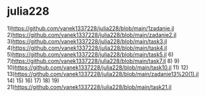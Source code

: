 # julia228
1)https://github.com/vanek1337228/julia228/blob/main/1zadanie.jl
2)https://github.com/vanek1337228/julia228/blob/main/zadanie2.jl
3)https://github.com/vanek1337228/julia228/blob/main/task3.jl
4)https://github.com/vanek1337228/julia228/blob/main/task4.jl
5)https://github.com/vanek1337228/julia228/blob/main/task5.jl
6)
7)https://github.com/vanek1337228/julia228/blob/main/task7.jl
8)
9)
10)https://github.com/vanek1337228/julia228/blob/main/task10.jl
11)
12)
13)https://github.com/vanek1337228/julia228/blob/main/zadanie13%20(1).jl
14)
15)
16)
17)
18)
19)
21)https://github.com/vanek1337228/julia228/blob/main/task21.jl
